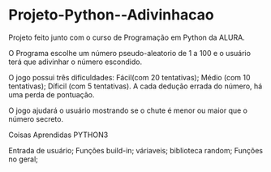 # Projeto-Python--Adivinhacao
Projeto feito junto com o curso de Programação em Python da ALURA.

O Programa escolhe um número pseudo-aleatorio de 1 a 100 e o usuário terá que adivinhar o número escondido.

O jogo possui três dificuldades: Fácil(com 20 tentativas); Médio (com 10 tentativas); Díficil (com 5 tentativas).
A cada dedução errada do número, há uma perda de pontuação. 

O jogo ajudará o usuário mostrando se o chute é menor ou maior que o número secreto.


Coisas Aprendidas PYTHON3

Entrada de usuário;
Funções build-in;
váriaveis;
biblioteca random;
Funções no geral;
